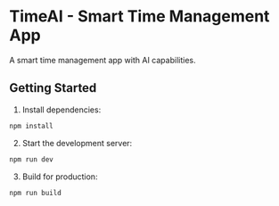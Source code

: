 # TimeAI - Smart Time Management App

A smart time management app with AI capabilities.

## Getting Started

1. Install dependencies:
```bash
npm install
```

2. Start the development server:
```bash
npm run dev
```

3. Build for production:
```bash
npm run build